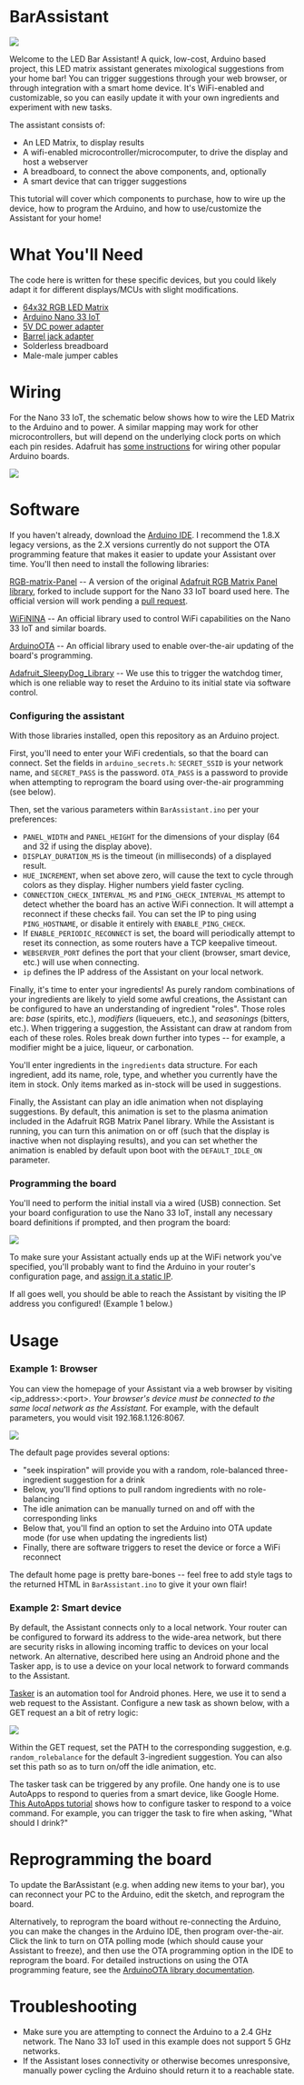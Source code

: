 # BarAssistant
![](https://github.com/estrasnick/BarAssistant/blob/main/barassistant_gif_q.gif)

Welcome to the LED Bar Assistant! A quick, low-cost, Arduino based project, this LED matrix assistant generates mixological suggestions from your home bar! You can trigger suggestions through your web browser, or through integration with a smart home device. It's WiFi-enabled and customizable, so you can easily update it with your own ingredients and experiment with new tasks.

The assistant consists of:
* An LED Matrix, to display results
* A wifi-enabled microcontroller/microcomputer, to drive the display and host a webserver
* A breadboard, to connect the above components, and, optionally
* A smart device that can trigger suggestions

This tutorial will cover which components to purchase, how to wire up the device, how to program the Arduino, and how to use/customize the Assistant for your home!

# What You'll Need

The code here is written for these specific devices, but you could likely adapt it for different displays/MCUs with slight modifications.

* [64x32 RGB LED Matrix](https://www.adafruit.com/product/2277)
* [Arduino Nano 33 IoT](https://store-usa.arduino.cc/products/arduino-nano-33-iot)
* [5V DC power adapter](https://www.adafruit.com/product/1466)
* [Barrel jack adapter](https://www.adafruit.com/product/368)
* Solderless breadboard
* Male-male jumper cables

# Wiring

For the Nano 33 IoT, the schematic below shows how to wire the LED Matrix to the Arduino and to power. A similar mapping may work for other microcontrollers, but will depend on the underlying clock ports on which each pin resides. Adafruit has [some instructions](https://learn.adafruit.com/32x16-32x32-rgb-led-matrix/connecting-with-jumper-wires) for wiring other popular Arduino boards. 

![](images/circuit_diagram_jpg.jpg)

# Software

If you haven't already, download the [Arduino IDE](https://www.arduino.cc/en/software). I recommend the 1.8.X legacy versions, as the 2.X versions currently do not support the OTA programming feature that makes it easier to update your Assistant over time. You'll then need to install the following libraries:

[RGB-matrix-Panel](https://github.com/estrasnick/RGB-matrix-Panel) -- A version of the original [Adafruit RGB Matrix Panel library](https://github.com/adafruit/RGB-matrix-Panel), forked to include support for the Nano 33 IoT board used here. The official version will work pending a [pull request](https://github.com/adafruit/RGB-matrix-Panel/pull/59).

[WiFiNINA](https://www.arduino.cc/reference/en/libraries/wifinina/) -- An official library used to control WiFi capabilities on the Nano 33 IoT and similar boards.

[ArduinoOTA](https://www.arduino.cc/reference/en/libraries/arduinoota/) -- An official library used to enable over-the-air updating of the board's programming.

[Adafruit_SleepyDog_Library](https://www.arduino.cc/reference/en/libraries/adafruit-sleepydog-library/) -- We use this to trigger the watchdog timer, which is one reliable way to reset the Arduino to its initial state via software control.

### Configuring the assistant

With those libraries installed, open this repository as an Arduino project.

First, you'll need to enter your WiFi credentials, so that the board can connect. Set the fields in `arduino_secrets.h`: `SECRET_SSID` is your network name, and `SECRET_PASS` is the password. `OTA_PASS` is a password to provide when attempting to reprogram the board using over-the-air programming (see below).

Then, set the various parameters within `BarAssistant.ino` per your preferences:
* `PANEL_WIDTH` and `PANEL_HEIGHT` for the dimensions of your display (64 and 32 if using the display above).
* `DISPLAY_DURATION_MS` is the timeout (in milliseconds) of a displayed result.
* `HUE_INCREMENT`, when set above zero, will cause the text to cycle through colors as they display. Higher numbers yield faster cycling.
* `CONNECTION_CHECK_INTERVAL_MS` and `PING_CHECK_INTERVAL_MS` attempt to detect whether the board has an active WiFi connection. It will attempt a reconnect if these checks fail. You can set the IP to ping using `PING_HOSTNAME`, or disable it entirely with `ENABLE_PING_CHECK`.
* If `ENABLE_PERIODIC_RECONNECT` is set, the board will periodically attempt to reset its connection, as some routers have a TCP keepalive timeout.
* `WEBSERVER_PORT` defines the port that your client (browser, smart device, etc.) will use when connecting.
* `ip` defines the IP address of the Assistant on your local network.

Finally, it's time to enter your ingredients! As purely random combinations of your ingredients are likely to yield some awful creations, the Assistant can be configured to have an understanding of ingredient "roles". Those roles are: *base* (spirits, etc.), *modifiers* (liqueuers, etc.), and *seasonings* (bitters, etc.). When triggering a suggestion, the Assistant can draw at random from each of these roles. Roles break down further into types -- for example, a modifier might be a juice, liqueur, or carbonation.

You'll enter ingredients in the `ingredients` data structure. For each ingredient, add its name, role, type, and whether you currently have the item in stock. Only items marked as in-stock will be used in suggestions.

Finally, the Assistant can play an idle animation when not displaying suggestions. By default, this animation is set to the plasma animation included in the Adafruit RGB Matrix Panel library. While the Assistant is running, you can turn this animation on or off (such that the display is inactive when not displaying results), and you can set whether the animation is enabled by default upon boot with the `DEFAULT_IDLE_ON` parameter.

### Programming the board

You'll need to perform the initial install via a wired (USB) connection. Set your board configuration to use the Nano 33 IoT, install any necessary board definitions if prompted, and then program the board:

![](images/board_selection.png)

To make sure your Assistant actually ends up at the WiFi network you've specified, you'll probably want to find the Arduino in your router's configuration page, and [assign it a static IP](https://www.howtogeek.com/184310/ask-htg-should-i-be-setting-static-ip-addresses-on-my-router/).

If all goes well, you should be able to reach the Assistant by visiting the IP address you configured! (Example 1 below.)

# Usage

### Example 1: Browser

You can view the homepage of your Assistant via a web browser by visiting <ip_address>:\<port>. *Your browser's device must be connected to the same local network as the Assistant.* For example, with the default parameters, you would visit 192.168.1.126:8067.

![](images/web_snippet.png)

The default page provides several options:
* "seek inspiration" will provide you with a random, role-balanced three-ingredient suggestion for a drink
* Below, you'll find options to pull random ingredients with no role-balancing
* The idle animation can be manually turned on and off with the corresponding links
* Below that, you'll find an option to set the Arduino into OTA update mode (for use when updating the ingredients list)
* Finally, there are software triggers to reset the device or force a WiFi reconnect

The default home page is pretty bare-bones -- feel free to add style tags to the returned HTML in `BarAssistant.ino` to give it your own flair!

### Example 2: Smart device

By default, the Assistant connects only to a local network. Your router can be configured to forward its address to the wide-area network, but there are security risks in allowing incoming traffic to devices on your local network. An alternative, described here using an Android phone and the Tasker app, is to use a device on your local network to forward commands to the Assistant.

[Tasker](https://tasker.joaoapps.com/) is an automation tool for Android phones. Here, we use it to send a web request to the Assistant. Configure a new task as shown below, with a GET request an a bit of retry logic:

![](images/tasker_snippet.png)

Within the GET request, set the PATH to the corresponding suggestion, e.g. `random_rolebalance` for the default 3-ingredient suggestion. You can also set this path so as to turn on/off the idle animation, etc.

The tasker task can be triggered by any profile. One handy one is to use AutoApps to respond to queries from a smart device, like Google Home. [This AutoApps tutorial](https://joaoapps.com/autovoice/) shows how to configure tasker to respond to a voice command. For example, you can trigger the task to fire when asking, "What should I drink?"

# Reprogramming the board

To update the BarAssistant (e.g. when adding new items to your bar), you can reconnect your PC to the Arduino, edit the sketch, and reprogram the board.

Alternatively, to reprogram the board without re-connecting the Arduino, you can make the changes in the Arduino IDE, then program over-the-air. Click the link to turn on OTA polling mode (which should cause your Assistant to freeze), and then use the OTA programming option in the IDE to reprogram the board. For detailed instructions on using the OTA programming feature, see the [ArduinoOTA library documentation](https://github.com/jandrassy/ArduinoOTA).

# Troubleshooting

* Make sure you are attempting to connect the Arduino to a 2.4 GHz network. The Nano 33 IoT used in this example does not support 5 GHz networks.
* If the Assistant loses connectivity or otherwise becomes unresponsive, manually power cycling the Arduino should return it to a reachable state.

